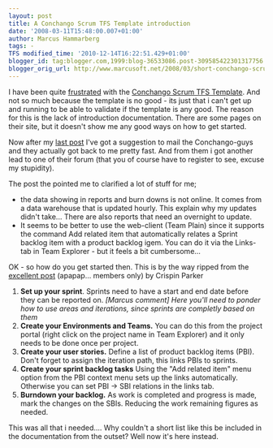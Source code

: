```yaml
---
layout: post
title: A Conchango Scrum TFS Template introduction
date: '2008-03-11T15:48:00.007+01:00'
author: Marcus Hammarberg
tags: -
TFS modified_time: '2010-12-14T16:22:51.429+01:00'
blogger_id: tag:blogger.com,1999:blog-36533086.post-309585422301317756
blogger_orig_url: http://www.marcusoft.net/2008/03/short-conchango-scrum-tfs-template.html
---
```


I have been quite
[frustrated](http://marcushammarberg.blogspot.com/2008/03/conchango-burndown-char-not-showing.html)
with the [Conchango Scrum TFS Template](http://scrumforteamsystem.com/).
And not so much because the template is no good - its just that i can't
get up and running to be able to validate if the template is any good.
The reason for this is the lack of introduction documentation. There are
some pages on their site, but it doesn't show me any good ways on how to
get started.

Now after my [last
post](http://marcushammarberg.blogspot.com/2008/03/conchango-burndown-char-not-showing.html)
I've got a suggestion to mail the Conchango-guys and they actually got
back to me pretty fast. And from them i got another lead to one of their
forum (that you of course have to register to see, excuse my
stupidity).

The post the pointed me to clarified a lot of stuff for me;


-   the data showing in reports and burn downs is not online. It comes
    from a data warehouse that is updated hourly. This explain why my
    updates didn't take...
    There are also reports that need an overnight to update.
-   It seems to be better to use the web-client (Team Plain) since it
    supports the command Add related item that automatically relates a
    Sprint backlog item with a product backlog igem. You can do it via
    the Links-tab in Team Explorer - but it feels a bit cumbersome...

OK - so how do you get started then. This is by the way ripped from the
[excellent
post](http://scrumforteamsystem.com/cs/forums/1646/ShowPost.aspx)
(apapap... members only) by Crispin Parker



1.  **Set up your sprint**.
    Sprints need to have a start and end date before they can be
    reported on.
    *\[Marcus comment\]
    Here you'll need to ponder how to use areas and iterations, since
    sprints are completly based on them*
2.  **Create your Environments and Teams.**
    You can do this from the project portal (right click on the project
    name in Team Explorer) and it only needs to be done once per
    project.
3.  **Create your user stories.**
    Define a list of product backlog items (PBI). Don't forget to assign
    the iteration path, this links PBIs to sprints.
4.  **Create your sprint backlog tasks**
    Using the "Add related item" menu option from the PBI context menu
    sets up the links automatically. Otherwise you can set PBI -\> <span
    id="SPELLING_ERROR_0" class="blsp-spelling-error">SBI</span>
    relations in the links tab.
5.  **<span id="SPELLING_ERROR_1"
    class="blsp-spelling-error">Burndown</span> your backlog.**
    As work is completed and progress is made, mark the changes on the
    <span id="SPELLING_ERROR_2" class="blsp-spelling-error">SBIs</span>.
    Reducing the work remaining figures as needed.

This was all that i needed.... Why couldn't a short list like this be
included in the documentation from the outset? Well now it's here
instead.
